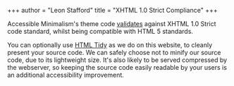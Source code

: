 +++
author = "Leon Stafford"
title = "XHTML 1.0 Strict Compliance"
+++

Accessible Minimalism's theme code [validates](https://validator.w3.org/check?uri=https%3A%2F%2Faccessible-minimalism.netlify.app) against XHTML 1.0 Strict code
 standard, whilst being compatible with HTML 5 standards.

You can optionally use [HTML Tidy](https://www.html-tidy.org/) as we do on this
 website, to cleanly present your source code. We can safely choose not to
 minify our source code, due to its lightweight size. It's also likely to be
 served compressed by the webserver, so keeping the source code easily readable
 by your users is an additional accessibility improvement.
